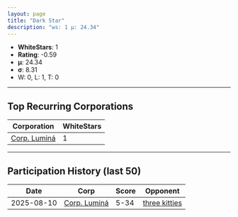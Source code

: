 ```yaml
---
layout: page
title: "Dark Star"
description: "ws: 1 μ: 24.34"
---
```

- **WhiteStars**: 1
- **Rating**: -0.59
- **μ**: 24.34  
- **σ**: 8.31
- W: 0, L: 1, T: 0

---

## Top Recurring Corporations

| Corporation | WhiteStars |
| --- | --- |
| [Corp\. Luminá](https://ws.tsl.rocks/corp/a90638cb4761b5ed889376762f6612c65407072ac9befa4530989c338be72862/) | 1 |

---

## Participation History (last 50)

| Date | Corp | Score | Opponent |
| --- | --- | --- | --- |
| 2025-08-10 | [Corp\. Luminá](https://ws.tsl.rocks/corp/a90638cb4761b5ed889376762f6612c65407072ac9befa4530989c338be72862/) | 5-34 | [three kitties](https://ws.tsl.rocks/corp/04ae72b5736fbdc80a2fe9e4c2baaad3258a1e0ef0acc8122295fb64d6b3d292/) |